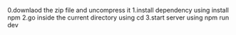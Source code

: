 0.downlaod the zip file and uncompress it
1.install dependency using install npm
2.go inside the current directory using cd 
3.start server using npm run dev
